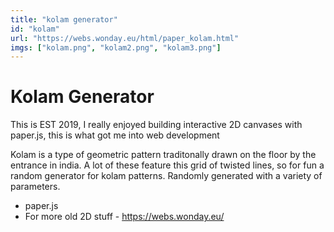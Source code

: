 ```yaml
---
title: "kolam generator"
id: "kolam"
url: "https://webs.wonday.eu/html/paper_kolam.html"
imgs: ["kolam.png", "kolam2.png", "kolam3.png"]
---
```


# Kolam Generator

This is EST 2019, I really enjoyed building interactive 2D canvases with paper.js, this is what got me into web development

Kolam is a type of geometric pattern traditonally drawn on the floor by the entrance in india.
A lot of these feature this grid of twisted lines, so for fun a random generator for kolam patterns.
Randomly generated with a variety of parameters.

- paper.js
- For more old 2D stuff - https://webs.wonday.eu/
